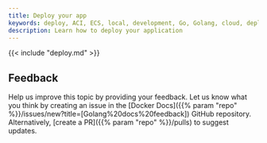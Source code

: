 ```yaml
---
title: Deploy your app
keywords: deploy, ACI, ECS, local, development, Go, Golang, cloud, deployment
description: Learn how to deploy your application
---
```


{{< include "deploy.md" >}}

## Feedback

Help us improve this topic by providing your feedback. Let us know what you think by creating an issue in the [Docker Docs]({{% param "repo" %}}/issues/new?title=[Golang%20docs%20feedback]) GitHub repository. Alternatively, [create a PR]({{% param "repo" %}}/pulls) to suggest updates.
